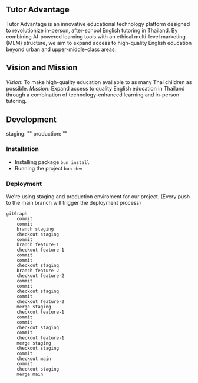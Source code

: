 ## Tutor Advantage
Tutor Advantage is an innovative educational technology platform designed to revolutionize in-person, after-school English tutoring in Thailand. By combining AI-powered learning tools with an ethical multi-level marketing (MLM) structure, we aim to expand access to high-quality English education beyond urban and upper-middle-class areas.

## Vision and Mission
*Vision*: To make high-quality education available to as many Thai children as possible.
*Mission*: Expand access to quality English education in Thailand through a combination of technology-enhanced learning and in-person tutoring.

## Development
staging: ""
production: ""

### Installation
- Installing package `bun install`
- Running the project `bun dev`

### Deployment
We're using staging and production enviroment for our project. (Every push to the main branch will trigger the deployment process) 

```mermaid
gitGraph
    commit
    commit
    branch staging
    checkout staging
    commit
    branch feature-1
    checkout feature-1
    commit
    commit
    checkout staging
    branch feature-2
    checkout feature-2
    commit
    commit
    checkout staging
    commit
    checkout feature-2
    merge staging
    checkout feature-1
    commit
    commit
    checkout staging
    commit
    checkout feature-1
    merge staging
    checkout staging
    commit
    checkout main
    commit
    checkout staging
    merge main

```